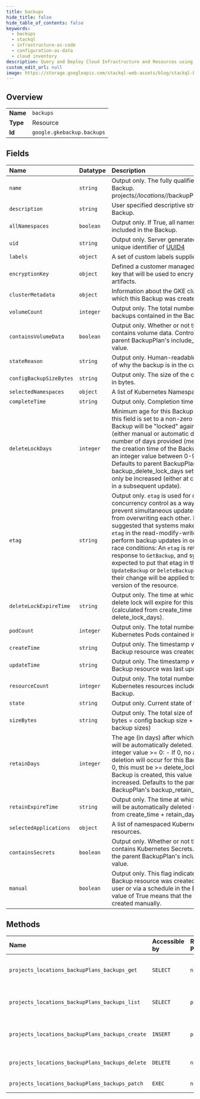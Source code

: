 ```yaml
---
title: backups
hide_title: false
hide_table_of_contents: false
keywords:
  - backups
  - stackql
  - infrastructure-as-code
  - configuration-as-data
  - cloud inventory
description: Query and Deploy Cloud Infrastructure and Resources using SQL
custom_edit_url: null
image: https://storage.googleapis.com/stackql-web-assets/blog/stackql-blog-post-featured-image.png
---
```

  
    

## Overview
<table><tbody>
<tr><td><b>Name</b></td><td><code>backups</code></td></tr>
<tr><td><b>Type</b></td><td>Resource</td></tr>
<tr><td><b>Id</b></td><td><code>google.gkebackup.backups</code></td></tr>
</tbody></table>

## Fields
| Name | Datatype | Description |
|:-----|:---------|:------------|
| `name` | `string` | Output only. The fully qualified name of the Backup. projects/*/locations/*/backupPlans/*/backups/* |
| `description` | `string` | User specified descriptive string for this Backup. |
| `allNamespaces` | `boolean` | Output only. If True, all namespaces were included in the Backup. |
| `uid` | `string` | Output only. Server generated global unique identifier of [UUID4](https://en.wikipedia.org/wiki/Universally_unique_identifier) |
| `labels` | `object` | A set of custom labels supplied by user. |
| `encryptionKey` | `object` | Defined a customer managed encryption key that will be used to encrypt Backup artifacts. |
| `clusterMetadata` | `object` | Information about the GKE cluster from which this Backup was created. |
| `volumeCount` | `integer` | Output only. The total number of volume backups contained in the Backup. |
| `containsVolumeData` | `boolean` | Output only. Whether or not the Backup contains volume data. Controlled by the parent BackupPlan's include_volume_data value. |
| `stateReason` | `string` | Output only. Human-readable description of why the backup is in the current `state`. |
| `configBackupSizeBytes` | `string` | Output only. The size of the config backup in bytes. |
| `selectedNamespaces` | `object` | A list of Kubernetes Namespaces |
| `completeTime` | `string` | Output only. Completion time of the Backup |
| `deleteLockDays` | `integer` | Minimum age for this Backup (in days). If this field is set to a non-zero value, the Backup will be "locked" against deletion (either manual or automatic deletion) for the number of days provided (measured from the creation time of the Backup). MUST be an integer value between 0-90 (inclusive). Defaults to parent BackupPlan's backup_delete_lock_days setting and may only be increased (either at creation time or in a subsequent update). |
| `etag` | `string` | Output only. `etag` is used for optimistic concurrency control as a way to help prevent simultaneous updates of a backup from overwriting each other. It is strongly suggested that systems make use of the `etag` in the read-modify-write cycle to perform backup updates in order to avoid race conditions: An `etag` is returned in the response to `GetBackup`, and systems are expected to put that etag in the request to `UpdateBackup` or `DeleteBackup` to ensure that their change will be applied to the same version of the resource. |
| `deleteLockExpireTime` | `string` | Output only. The time at which an existing delete lock will expire for this backup (calculated from create_time + delete_lock_days). |
| `podCount` | `integer` | Output only. The total number of Kubernetes Pods contained in the Backup. |
| `createTime` | `string` | Output only. The timestamp when this Backup resource was created. |
| `updateTime` | `string` | Output only. The timestamp when this Backup resource was last updated. |
| `resourceCount` | `integer` | Output only. The total number of Kubernetes resources included in the Backup. |
| `state` | `string` | Output only. Current state of the Backup |
| `sizeBytes` | `string` | Output only. The total size of the Backup in bytes = config backup size + sum(volume backup sizes) |
| `retainDays` | `integer` | The age (in days) after which this Backup will be automatically deleted. Must be an integer value &gt;= 0: - If 0, no automatic deletion will occur for this Backup. - If not 0, this must be &gt;= delete_lock_days. Once a Backup is created, this value may only be increased. Defaults to the parent BackupPlan's backup_retain_days value. |
| `retainExpireTime` | `string` | Output only. The time at which this Backup will be automatically deleted (calculated from create_time + retain_days). |
| `selectedApplications` | `object` | A list of namespaced Kubernetes resources. |
| `containsSecrets` | `boolean` | Output only. Whether or not the Backup contains Kubernetes Secrets. Controlled by the parent BackupPlan's include_secrets value. |
| `manual` | `boolean` | Output only. This flag indicates whether this Backup resource was created manually by a user or via a schedule in the BackupPlan. A value of True means that the Backup was created manually. |
## Methods
| Name | Accessible by | Required Params | Description |
|:-----|:--------------|:----------------|:------------|
| `projects_locations_backupPlans_backups_get` | `SELECT` | `name` | Retrieve the details of a single Backup. |
| `projects_locations_backupPlans_backups_list` | `SELECT` | `parent` | Lists the Backups for a given BackupPlan. |
| `projects_locations_backupPlans_backups_create` | `INSERT` | `parent` | Creates a Backup for the given BackupPlan. |
| `projects_locations_backupPlans_backups_delete` | `DELETE` | `name` | Deletes an existing Backup. |
| `projects_locations_backupPlans_backups_patch` | `EXEC` | `name` | Update a Backup. |
